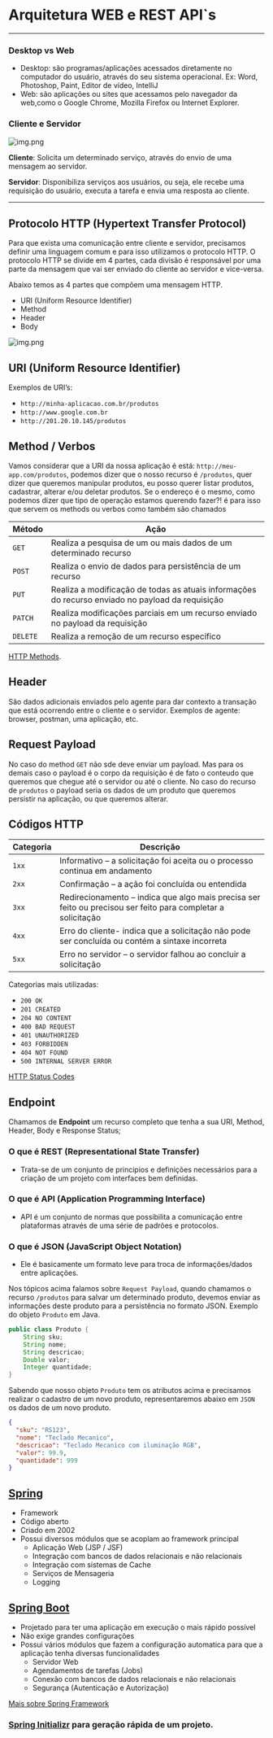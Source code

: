 # Arquitetura WEB e REST API`s

---
### Desktop vs Web

- Desktop: são programas/aplicações acessados diretamente no computador do usuário, através do seu sistema operacional. Ex: Word, Photoshop, Paint, Editor de vídeo, IntelliJ
- Web: são aplicações ou sites que acessamos pelo navegador da web,como o Google Chrome, Mozilla Firefox ou Internet Explorer.

### Cliente e Servidor

![img.png](files/img.png)

**Cliente**: Solicita um determinado serviço, através do envio de uma mensagem ao servidor.

**Servidor**: Disponibiliza serviços aos usuários, ou seja, ele recebe uma requisição do usuário, executa a tarefa e envia uma resposta ao cliente.

---

## Protocolo HTTP (Hypertext Transfer Protocol)

Para que exista uma comunicação entre cliente e servidor, precisamos definir uma linguagem comum e para isso utilizamos o protocolo HTTP. 
O protocolo HTTP se divide em 4 partes, cada divisão é responsável por uma parte da mensagem que vai ser enviado do cliente ao servidor e vice-versa.

Abaixo temos as 4 partes que compõem uma mensagem HTTP.

- URI (Uniform Resource Identifier)
- Method
- Header
- Body

![img.png](files/img1.png)

## URI (Uniform Resource Identifier)

Exemplos de URI’s:

- `http://minha-aplicacao.com.br/produtos`
- `http://www.google.com.br`
- `http://201.20.10.145/produtos`

## Method / Verbos

Vamos considerar que a URI da nossa aplicação é está: `http://meu-app.com/produtos`, podemos dizer que o nosso recurso é `/produtos`, quer dizer que queremos manipular produtos, eu posso querer listar produtos, cadastrar, alterar e/ou deletar produtos.
Se o endereço é o mesmo, como podemos dizer que tipo de operação estamos querendo fazer?! é para isso que servem os methods ou verbos como também são chamados

| Método   | Ação                                                                                             |
|----------|--------------------------------------------------------------------------------------------------|
| `GET`    | Realiza a pesquisa de um ou mais dados de um determinado recurso                                 | 
| `POST`   | Realiza o envio de dados para persistência de um recurso                                         |
| `PUT`    | Realiza a modificação de todas as atuais informações do recurso enviado no payload da requisição |
| `PATCH`  | Realiza modificações parciais em um recurso enviado no payload da requisição                     |
| `DELETE` | Realiza a remoção de um recurso específico                                                       |

[HTTP Methods](https://developer.mozilla.org/pt-BR/docs/Web/HTTP/Methods).

## Header

São dados adicionais enviados pelo agente para dar contexto a transação que está ocorrendo entre o cliente e o servidor.
Exemplos de agente: browser, postman, uma aplicação, etc.

## Request Payload

No caso do method `GET` não sde deve enviar um payload.
Mas para os demais caso o payload é o corpo da requisição é de fato o conteudo que queremos que chegue até o servidor ou até o cliente.
No caso do recurso de `produtos` o payload seria os dados de um produto que queremos persistir na aplicação, ou que queremos alterar.

## Códigos HTTP

| Categoria | Descrição                                                                                                    |
|-----------|--------------------------------------------------------------------------------------------------------------|
| `1xx`     | Informativo – a solicitação foi aceita ou o processo continua em andamento                                   |
| `2xx`     | Confirmação – a ação foi concluída ou entendida                                                              |
| `3xx`     | Redirecionamento – indica que algo mais precisa ser feito ou precisou ser feito para completar a solicitação |
| `4xx`     | Erro do cliente- indica que a solicitação não pode ser concluída ou contém a sintaxe incorreta               |
| `5xx`     | Erro no servidor – o servidor falhou ao concluir a solicitação                                               |

Categorias mais utilizadas:
- `200 OK`
- `201 CREATED`
- `204 NO CONTENT`
- `400 BAD REQUEST`
- `401 UNAUTHORIZED`
- `403 FORBIDDEN`
- `404 NOT FOUND`
- `500 INTERNAL SERVER ERROR`

[HTTP Status Codes](https://restfulapi.net/http-status-codes/)

## Endpoint

Chamamos de **Endpoint** um recurso completo que tenha a sua URI, Method, Header, Body e Response Status;

### O que é REST (Representational State Transfer)
- Trata-se de um conjunto de principios e definições necessários para a criação de um projeto com interfaces bem definidas.

### O que é API (Application Programming Interface)
- API é um conjunto de normas que possibilita a comunicação entre plataformas através de uma série de padrões e protocolos.

### O que é JSON (JavaScript Object Notation)
- Ele é basicamente um formato leve para troca de informações/dados entre aplicações.

Nos tópicos acima falamos sobre `Request Payload`, quando chamamos o recurso `/produtos` para salvar um determinado produto, devemos enviar as informações deste produto para a persistência no formato JSON.
Exemplo do objeto `Produto` em Java.
~~~java
public class Produto {
    String sku;
    String nome;
    String descricao;
    Double valor;
    Integer quantidade;
}
~~~

Sabendo que nosso objeto `Produto` tem os atributos acima e precisamos realizar o cadastro de um novo produto, representaremos abaixo em `JSON` os dados de um novo produto.

~~~json
{
  "sku": "RS123",
  "nome": "Teclado Mecanico",
  "descricao": "Teclado Mecanico com iluminação RGB",
  "valor": 99.9,
  "quantidade": 999
}
~~~

## [Spring](https://spring.io)

- Framework
- Código aberto
- Criado em 2002
- Possui diversos módulos que se acoplam ao framework principal
  - Aplicação Web (JSP / JSF)
  - Integração com bancos de dados relacionais e não relacionais
  - Integração com sistemas de Cache
  - Serviços de Mensageria
  - Logging

## [Spring Boot](https://spring.io/projects/spring-boot)

- Projetado para ter uma aplicação em execução o mais rápido possível
- Não exige grandes configurações
- Possui vários módulos que fazem a configuração automatica para que a aplicação tenha diversas funcionalidades
  - Servidor Web
  - Agendamentos de tarefas (Jobs)
  - Conexão com bancos de dados relacionais e não relacionais
  - Segurança (Autenticação e Autorização)

[Mais sobre Spring Framework](https://blog.geekhunter.com.br/spring-framework/)

### [Spring Initializr](https://start.spring.io/) para geração rápida de um projeto.